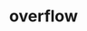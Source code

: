 ---
title: "overflow"
description:  ""
category: css
last_test_date: "2019-02-28"
test_url: "/tests/css-box-model.html"
test_results_url: "https://app.emailonacid.com/app/acidtest/pyPQFHSYLFrhbRShalju0B2fYNwUgLuyKTLx4MLqiw5mE/list"
stats: {
    apple-mail: {
        macos: {
            "12.4": "a #1"
        },
        ios: {
            "12.1": "y"
        }
    },
    gmail: {
        desktop-webmail: {
            "2019-02":  "y"
        },
        ios: {
            "2019-02":  "y"
        },
        android: {
            "2019-02":  "y"
        }
    },
    outlook: {
        windows: {
            "2007": "n",
            "2010": "n",
            "2013": "n",
            "2016": "n",
            "2019": "n"
        },
        windows-10-mail: {
            "2019-02":  "n"
        },
        macos: {
            "2019-02":  "y"
        },
        outlook-com: {
            "2019-02":  "y"
        },
        ios: {
            "2019-02":  "y"
        },
        android: {
            "2019-02":  "n"
        }
    },
    yahoo: {
        desktop-webmail: {
            "2019-02":  "y"
        },
        ios: {
            "2019-02":  "y"
        },
        android: {
            "2019-02":  "n"
        }
    },
    aol: {
        desktop-webmail: {
            "2019-02":  "y"
        },
        ios: {
            "2019-02":  "y"
        },
        android: {
            "2019-02":  "y"
        }
    },
    samsung-email: {
        android: {
            "5.0.10.2": "y"
        }
    },
    thunderbird: {
        macos: {
            "60.5": "y"
        }
    }
}
notes_by_num: {
    "1": "Cannot scroll through to hidden content."
}
---